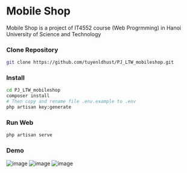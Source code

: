 # Mobile Shop
Mobile Shop is a project of IT4552 course (Web Progrmming) in Hanoi University of Science and Technology
### Clone Repository
```sh
git clone https://github.com/tuyenldhust/PJ_LTW_mobileshop.git
```
### Install
```sh
cd PJ_LTW_mobileshop
composer install
# Then copy and rename file .env.example to .env
php artisan key:generate
```
### Run Web
```sh
php artisan serve
```
### Demo
![image](https://user-images.githubusercontent.com/19906050/224232427-b28dd3d2-8060-49ff-b46d-851201b425a4.png)
![image](https://user-images.githubusercontent.com/19906050/224232471-4ac34e3c-5735-44c2-acbb-9df4e1819d30.png)
![image](https://user-images.githubusercontent.com/19906050/224232512-f132e5e5-06ff-49e1-9342-6ac936210c72.png)
